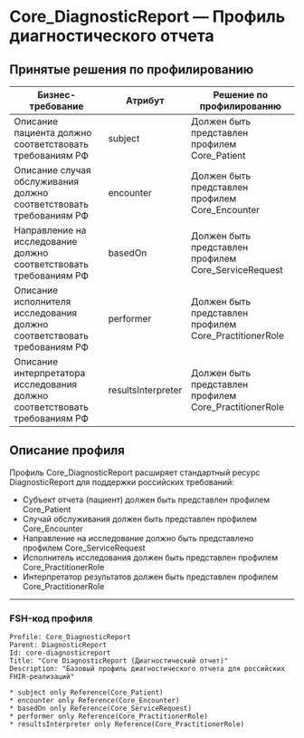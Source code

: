 # Core_DiagnosticReport — Профиль диагностического отчета

## Принятые решения по профилированию

| Бизнес-требование | Атрибут | Решение по профилированию |
|-------------------|---------|---------------------------|
| Описание пациента должно соответствовать требованиям РФ | subject | Должен быть представлен профилем Core_Patient |
| Описание случая обслуживания должно соответствовать требованиям РФ | encounter | Должен быть представлен профилем Core_Encounter |
| Направление на исследование должно соответствовать требованиям РФ | basedOn | Должен быть представлен профилем Core_ServiceRequest |
| Описание исполнителя исследования должно соответствовать требованиям РФ | performer | Должен быть представлен профилем Core_PractitionerRole |
| Описание интерпретатора исследования должно соответствовать требованиям РФ | resultsInterpreter | Должен быть представлен профилем Core_PractitionerRole |

## Описание профиля

Профиль Core_DiagnosticReport расширяет стандартный ресурс DiagnosticReport для поддержки российских требований:
- Субъект отчета (пациент) должен быть представлен профилем Core_Patient
- Случай обслуживания должен быть представлен профилем Core_Encounter
- Направление на исследование должно быть представлено профилем Core_ServiceRequest
- Исполнитель исследования должен быть представлен профилем Core_PractitionerRole
- Интерпретатор результатов должен быть представлен профилем Core_PractitionerRole

---

### FSH-код профиля

```fsh
Profile: Core_DiagnosticReport
Parent: DiagnosticReport
Id: core-diagnosticreport
Title: "Core DiagnosticReport (Диагностический отчет)"
Description: "Базовый профиль диагностического отчета для российских FHIR-реализаций"

* subject only Reference(Core_Patient)
* encounter only Reference(Core_Encounter)
* basedOn only Reference(Core_ServiceRequest)
* performer only Reference(Core_PractitionerRole)
* resultsInterpreter only Reference(Core_PractitionerRole)
``` 